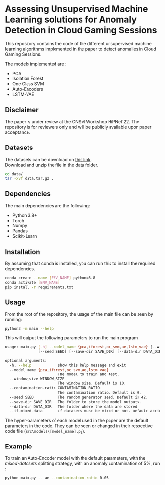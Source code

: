 # Assessing Unsupervised Machine Learning solutions for Anomaly Detection in Cloud Gaming Sessions

This repository contains the code of the different unsupervised machine learning algorithms implemented in the paper to detect anomalies in Cloud Gaming Sessions.

The models implemented are :
- PCA
- Isolation Forest
- One Class SVM
- Auto-Encoders
- LSTM-VAE

## Disclaimer

The paper is under review at the CNSM Workshop HiPNet'22. The repository is for reviewers only and will be publicly available upon paper acceptance.

## Datasets

The datasets can be download on [this link](https://filesender.renater.fr/?s=download&token=372ec1a6-baaf-4c7e-a183-7944bbd4bfe7).  
Download and unzip the file in the data folder.

```bash
cd data/
tar -xvf data.tar.gz .
```

## Dependencies

The main dependencies are the following:

- Python 3.8+
- Torch
- Numpy
- Pandas
- Scikit-Learn

## Installation

By assuming that conda is installed, you can run this to install the required dependencies.

```bash
conda create --name [ENV_NAME] python=3.8
conda activate [ENV_NAME]
pip install -r requirements.txt
```

## Usage

From the root of the repository, the usage of the main file can be seen by running:

```bash
python3 -m main --help
```

This will output the following parameters to run the main program.

```bash
usage: main.py [-h] --model_name {pca,iforest,oc_svm,ae,lstm_vae} [--window_size WINDOW_SIZE] [--contamination-ratio CONTAMINATION_RATIO]
               [--seed SEED] [--save-dir SAVE_DIR] [--data-dir DATA_DIR] [--if-mixed-data]

optional arguments:
  -h, --help            show this help message and exit
  --model_name {pca,iforest,oc_svm,ae,lstm_vae}
                        The model to train and test.
  --window_size WINDOW_SIZE
                        The window size. Default is 10.
  --contamination-ratio CONTAMINATION_RATIO
                        The contamination ratio. Default is 0.
  --seed SEED           The random generator seed. Default is 42.
  --save-dir SAVE_DIR   The folder to store the model outputs.
  --data-dir DATA_DIR   The folder where the data are stored.
  --if-mixed-data       If datasets must be mixed or not. Default action is true.
```

The hyper-parameters of each model used in the paper are the default parameters in the code. They can be seen or changed in their respective code file (`src\models\[model_name].py`).

## Example

To train an Auto-Encoder model with the default parameters, with the _mixed-datasets_ splitting strategy, with an anomaly contamination of 5%, run :

```bash
python main.py -- ae --contamination-ratio 0.05
```